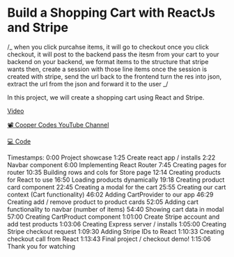 # Build a Shopping Cart with ReactJs and Stripe

/_
when you click purcahse items, it will go to checkout
once you click checkout, it will post to the backend
pass the itesm from your cart to your backend
on your backend, we format items to the structure that stripe wants
then, create a session with those line items
once the session is created with stripe, send the url back to the frontend
turn the res into json,
extract the url from the json and forward it to the user
_/

In this project, we will create a shopping cart using React and Stripe.

[Video](https://www.youtube.com/watch?v=_8M-YVY76O8)

[📽️ Cooper Codes YouTube Channel](https://www.youtube.com/c/CooperCodes)

[💻 Code](https://www.youtube.com/redirect?event=video_description&redir_token=QUFFLUhqa2dpbVBQMWVBSkNqVnNaT0ZXSFUwUUlKUWVrUXxBQ3Jtc0tudjU3bzNaMDFJQ243LXFZUlBKN1d2UGlHTHZxVEtkRlI0UnpRRDhzeS01OHY3M2xYaWZ5OWdyckxYYnA0M2Y0OEV1VHZIUVpVU2dCRVBoTGFBSFNXVDZxWVlCeEQ2OTh2R0hJZzFXcWd5R3plcld3Zw&q=https%3A%2F%2Fgithub.com%2Fcoopercodes%2FReactEcommerceStoreWithStripeAPI&v=_8M-YVY76O8)

Timestamps:
0:00 Project showcase
1:25 Create react app / installs
2:22 Navbar component
6:00 Implementing React Router
7:45 Creating pages for router
10:35 Building rows and cols for Store page
12:14 Creating products for React to use
16:50 Loading products dynamically
19:18 Creating product card component
22:45 Creating a modal for the cart
25:55 Creating our cart context (Cart functionality)
46:02 Adding CartProvider to our app
46:29 Creating add / remove product to product cards
52:05 Adding cart functionality to navbar (number of items)
54:40 Showing cart data in modal
57:00 Creating CartProduct component
1:01:00 Create Stripe account and add test products
1:03:06 Creating Express server / installs
1:05:00 Creating Stripe checkout request
1:09:30 Adding Stripe IDs to React
1:10:33 Creating checkout call from React
1:13:43 Final project / checkout demo!
1:15:06 Thank you for watching
